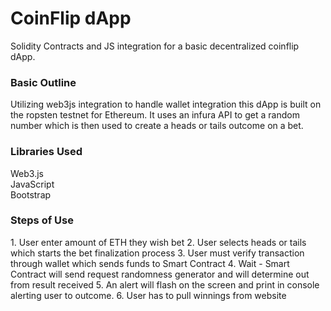 <h1> CoinFlip dApp </h1>
Solidity Contracts and JS integration for a basic decentralized coinflip dApp.

<h3> Basic Outline </h3>
Utilizing web3js integration to handle wallet integration this dApp is built on the
ropsten testnet for Ethereum. It uses an infura API to get a random number which is then
used to create a heads or tails outcome on a bet. 

<h3> Libraries Used </h3>
Web3.js <br>
JavaScript <br>
Bootstrap <br>


<h3>Steps of Use </h3>
1. User enter amount of ETH they wish bet
2. User selects heads or tails which starts the bet finalization process
3. User must verify transaction through wallet which sends funds to Smart Contract
4. Wait - Smart Contract will send request randomness generator and will determine out from result received
5. An alert will flash on the screen and print in console alerting user to outcome. 
6. User has to pull winnings from website

